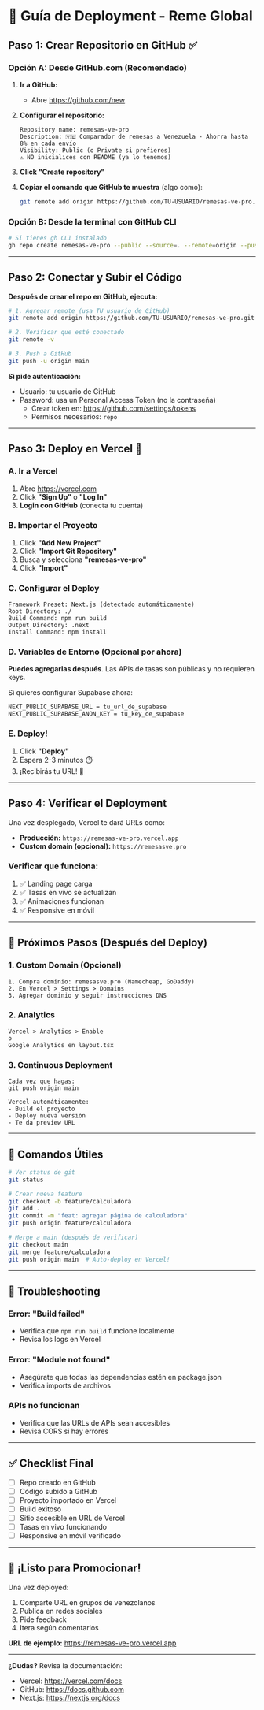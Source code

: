 # 🚀 Guía de Deployment - Reme Global

## Paso 1: Crear Repositorio en GitHub ✅

### Opción A: Desde GitHub.com (Recomendado)

1. **Ir a GitHub:**
   - Abre https://github.com/new

2. **Configurar el repositorio:**
   ```
   Repository name: remesas-ve-pro
   Description: 🇻🇪 Comparador de remesas a Venezuela - Ahorra hasta 8% en cada envío
   Visibility: Public (o Private si prefieres)
   ⚠️ NO inicialices con README (ya lo tenemos)
   ```

3. **Click "Create repository"**

4. **Copiar el comando que GitHub te muestra** (algo como):
   ```bash
   git remote add origin https://github.com/TU-USUARIO/remesas-ve-pro.git
   ```

### Opción B: Desde la terminal con GitHub CLI

```bash
# Si tienes gh CLI instalado
gh repo create remesas-ve-pro --public --source=. --remote=origin --push
```

---

## Paso 2: Conectar y Subir el Código

**Después de crear el repo en GitHub, ejecuta:**

```bash
# 1. Agregar remote (usa TU usuario de GitHub)
git remote add origin https://github.com/TU-USUARIO/remesas-ve-pro.git

# 2. Verificar que esté conectado
git remote -v

# 3. Push a GitHub
git push -u origin main
```

**Si pide autenticación:**
- Usuario: tu usuario de GitHub
- Password: usa un Personal Access Token (no la contraseña)
  - Crear token en: https://github.com/settings/tokens
  - Permisos necesarios: `repo`

---

## Paso 3: Deploy en Vercel 🚀

### A. Ir a Vercel

1. Abre https://vercel.com
2. Click **"Sign Up"** o **"Log In"**
3. **Login con GitHub** (conecta tu cuenta)

### B. Importar el Proyecto

1. Click **"Add New Project"**
2. Click **"Import Git Repository"**
3. Busca y selecciona **"remesas-ve-pro"**
4. Click **"Import"**

### C. Configurar el Deploy

```
Framework Preset: Next.js (detectado automáticamente)
Root Directory: ./
Build Command: npm run build
Output Directory: .next
Install Command: npm install
```

### D. Variables de Entorno (Opcional por ahora)

**Puedes agregarlas después**. Las APIs de tasas son públicas y no requieren keys.

Si quieres configurar Supabase ahora:
```
NEXT_PUBLIC_SUPABASE_URL = tu_url_de_supabase
NEXT_PUBLIC_SUPABASE_ANON_KEY = tu_key_de_supabase
```

### E. Deploy!

1. Click **"Deploy"**
2. Espera 2-3 minutos ⏱️
3. ¡Recibirás tu URL! 🎉

---

## Paso 4: Verificar el Deployment

Una vez desplegado, Vercel te dará URLs como:

- **Producción:** `https://remesas-ve-pro.vercel.app`
- **Custom domain (opcional):** `https://remesasve.pro`

### Verificar que funciona:

1. ✅ Landing page carga
2. ✅ Tasas en vivo se actualizan
3. ✅ Animaciones funcionan
4. ✅ Responsive en móvil

---

## 🎯 Próximos Pasos (Después del Deploy)

### 1. Custom Domain (Opcional)
```
1. Compra dominio: remesasve.pro (Namecheap, GoDaddy)
2. En Vercel > Settings > Domains
3. Agregar dominio y seguir instrucciones DNS
```

### 2. Analytics
```
Vercel > Analytics > Enable
o
Google Analytics en layout.tsx
```

### 3. Continuous Deployment
```
Cada vez que hagas:
git push origin main

Vercel automáticamente:
- Build el proyecto
- Deploy nueva versión
- Te da preview URL
```

---

## 📝 Comandos Útiles

```bash
# Ver status de git
git status

# Crear nueva feature
git checkout -b feature/calculadora
git add .
git commit -m "feat: agregar página de calculadora"
git push origin feature/calculadora

# Merge a main (después de verificar)
git checkout main
git merge feature/calculadora
git push origin main  # Auto-deploy en Vercel!
```

---

## 🐛 Troubleshooting

### Error: "Build failed"
- Verifica que `npm run build` funcione localmente
- Revisa los logs en Vercel

### Error: "Module not found"
- Asegúrate que todas las dependencias estén en package.json
- Verifica imports de archivos

### APIs no funcionan
- Verifica que las URLs de APIs sean accesibles
- Revisa CORS si hay errores

---

## ✅ Checklist Final

- [ ] Repo creado en GitHub
- [ ] Código subido a GitHub
- [ ] Proyecto importado en Vercel
- [ ] Build exitoso
- [ ] Sitio accesible en URL de Vercel
- [ ] Tasas en vivo funcionando
- [ ] Responsive en móvil verificado

---

## 🎉 ¡Listo para Promocionar!

Una vez deployed:
1. Comparte URL en grupos de venezolanos
2. Publica en redes sociales
3. Pide feedback
4. Itera según comentarios

**URL de ejemplo:** https://remesas-ve-pro.vercel.app

---

**¿Dudas?** Revisa la documentación:
- Vercel: https://vercel.com/docs
- GitHub: https://docs.github.com
- Next.js: https://nextjs.org/docs
